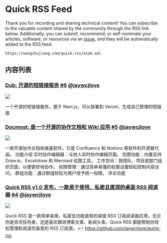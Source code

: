 Quick RSS Feed
===

Thank you for recording and sharing technical content! You can subscribe to the valuable content shared by the community through the RSS link below. Additionally, you can submit, recommend, or self-nominate your articles, software, or resources via an [issue](https://github.com/jaywcjlove/quick-rss/issues/new/choose), and they will be automatically added to the RSS feed.

```
https://wangchujiang.com/quick-rss/atom.xml
```

## 内容列表

<!--RSS_LIST_START-->

### [Dub: 开源的短链接服务](https://github.com/steven-tey/dub) [#6](https://github.com/jaywcjlove/quick-rss/issues/6) [@jaywcjlove](https://github.com/jaywcjlove)

![](https://user-images.githubusercontent.com/1680273/205217132-a6e407ed-8fe3-42e9-997a-36507e79b918.png)

一个开源的短链接服务，基于 Next.js，可以部署到 Vercel，生成自己管理的短链接

### [Docmost: 是一个开源的协作文档和 Wiki 应用](https://github.com/docmost/docmost) [#5](https://github.com/jaywcjlove/quick-rss/issues/5) [@jaywcjlove](https://github.com/jaywcjlove)

![](https://github.com/user-attachments/assets/e0b5e910-c6f5-42f3-98cf-3865e48745ee)

一款开源协作文档和维基软件。它是 Confluence 和 Notions 等软件的开源替代品。 功能介绍 实时协作编辑器：与他人实时协作编辑页面。 绘图功能：内置支持 Draw.io、Excalidraw 和 Mermaid 绘图工具。 工作空间：按团队、项目或部门组织页面，以便更好地协作。 权限管理：通过简单易懂的权限设置轻松控制内容访问。 群组功能：通过群组轻松为用户授予统一权限。 评论功能

### [Quick RSS v1.0 发布，一款易于使用、私密且直观的桌面 RSS 阅读器](https://github.com/jaywcjlove/quick-rss) [#4](https://github.com/jaywcjlove/quick-rss/issues/4) [@jaywcjlove](https://github.com/jaywcjlove)

![](https://github.com/user-attachments/assets/38e33b37-5a9d-4a28-857c-398ba9836668)

Quick RSS 是一款简单易用、私密且功能直观的桌面 RSS 订阅阅读器应用，无论你是资讯狂热者，还是喜欢跟进博客文章、新闻头条，Quick RSS 都能帮助你轻松管理和阅读你喜爱的 RSS 订阅源。 👉 https://github.com/jaywcjlove/quick-rss

<!--RSS_LIST_END-->